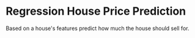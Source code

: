 # Regression House Price Prediction
Based on a house's features predict how much the house should sell for.
